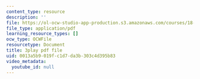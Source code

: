 ```yaml
---
content_type: resource
description: ''
file: https://ol-ocw-studio-app-production.s3.amazonaws.com/courses/18-06sc-linear-algebra-fall-2011/0013a5b9019fc1d7da3b303c4d395b83_OZxzHcW663g.pdf
file_type: application/pdf
learning_resource_types: []
ocw_type: OCWFile
resourcetype: Document
title: 3play pdf file
uid: 0013a5b9-019f-c1d7-da3b-303c4d395b83
video_metadata:
  youtube_id: null
---
```

